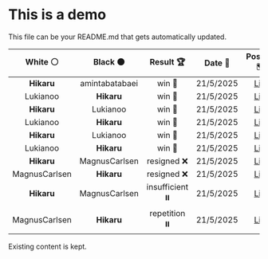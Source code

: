 # This is a demo

This file can be your README.md that gets automatically updated.

<!--START_SECTION:chessStats-->
<!-- Automatically generated with https://github.com/Balastrong/chess-stats-action -->

| White ⚪ | Black ⚫ | Result 🏆 | Date 📅 | Position 🗺️ |
|:---:|:---:|:---:|:---:|:---:|
| **Hikaru** | amintabatabaei | win 🥇 | 21/5/2025 | <a href="http://www.ee.unb.ca/cgi-bin/tervo/fen.pl?select=5b1Q/5k2/2p2p2/p1p2q2/P1Pp1RN1/1r1P2P1/5P2/6K1 b - - 20 47">Link</a> |
| Lukianoo | **Hikaru** | win 🥇 | 21/5/2025 | <a href="http://www.ee.unb.ca/cgi-bin/tervo/fen.pl?select=8/8/3k4/1p1P4/1P1K4/n7/8/8 w - - 4 60">Link</a> |
| **Hikaru** | Lukianoo | win 🥇 | 21/5/2025 | <a href="http://www.ee.unb.ca/cgi-bin/tervo/fen.pl?select=3nrrk1/pp1q2b1/3p2Qp/2pP4/2P2Pp1/1P2p1P1/PB2N2P/R3R1KB b - - 0 23">Link</a> |
| Lukianoo | **Hikaru** | win 🥇 | 21/5/2025 | <a href="http://www.ee.unb.ca/cgi-bin/tervo/fen.pl?select=r3k1r1/p4p2/2p1pBp1/1p1pP2p/n1Pn3P/PK1B1P2/2P2P2/3R3R w q - 0 22">Link</a> |
| **Hikaru** | Lukianoo | win 🥇 | 21/5/2025 | <a href="http://www.ee.unb.ca/cgi-bin/tervo/fen.pl?select=3Q4/p5k1/1pQ1p2p/2p3p1/8/PP6/2B2q2/1K6 b - - 0 41">Link</a> |
| Lukianoo | **Hikaru** | win 🥇 | 21/5/2025 | <a href="http://www.ee.unb.ca/cgi-bin/tervo/fen.pl?select=2r3k1/4Rp2/2pq1Ppp/p2p1p2/3Q1P2/2P5/5P1P/1r1K2R1 w - - 2 29">Link</a> |
| **Hikaru** | MagnusCarlsen | resigned ❌ | 21/5/2025 | <a href="http://www.ee.unb.ca/cgi-bin/tervo/fen.pl?select=6rk/p6n/3p3b/2p1p2Q/2P1P1b1/1N1P1R1N/P3q2P/6RK w - - 7 33">Link</a> |
| MagnusCarlsen | **Hikaru** | resigned ❌ | 21/5/2025 | <a href="http://www.ee.unb.ca/cgi-bin/tervo/fen.pl?select=2R5/3P2k1/1b2K3/3B4/1p6/8/P2r4/8 b - - 24 53">Link</a> |
| **Hikaru** | MagnusCarlsen | insufficient ⏸️ | 21/5/2025 | <a href="http://www.ee.unb.ca/cgi-bin/tervo/fen.pl?select=8/8/7K/1B6/1n2k3/8/8/8 w - - 0 48">Link</a> |
| MagnusCarlsen | **Hikaru** | repetition ⏸️ | 21/5/2025 | <a href="http://www.ee.unb.ca/cgi-bin/tervo/fen.pl?select=8/8/1K6/p5k1/PbB5/1P6/8/8 w - - 19 73">Link</a> |

<!--END_SECTION:chessStats-->

Existing content is kept.
